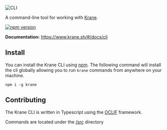 ![CLI](https://res.cloudinary.com/biensupernice/image/upload/v1602471644/Marketing_-_Krane_CLI_zfw8vh.png)

A command-line tool for working with [Krane](https://krane.sh).

[![npm version](https://img.shields.io/npm/v/krane?color=bright-green&label=npm)](https://www.npmjs.com/package/krane)

**Documentation:** https://www.krane.sh/#/docs/cli

## Install

You can install the Krane CLI using [npm](https://www.npmjs.com/). The following command will install the cli globally allowing you to run `krane` commands from anywhere on your machine.

```
npm i -g krane
```

## Contributing

The Krane CLI is written in Typescript using the [OCLIF](https://oclif.io/) framework.

Commands are located under the [/src](https://github.com/krane/cli/tree/master/src/commands) directory
